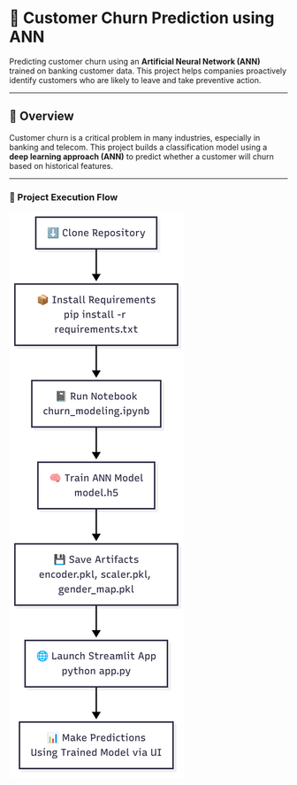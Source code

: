 # 🔮 Customer Churn Prediction using ANN

Predicting customer churn using an **Artificial Neural Network (ANN)** trained on banking customer data. This project helps companies proactively identify customers who are likely to leave and take preventive action.

---

## 🧠 Overview

Customer churn is a critical problem in many industries, especially in banking and telecom. This project builds a classification model using a **deep learning approach (ANN)** to predict whether a customer will churn based on historical features.

---

### 🔁 Project Execution Flow

![Execution Flow](Flow_Chart.png)





